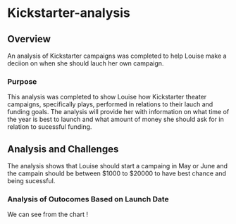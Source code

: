 # **Kickstarter-analysis**
## Overview
An analysis of Kickstarter campaigns was completed to help Louise make a deciion on when she should lauch her own campaign. 
### Purpose 
This analysis was completed to show Louise how Kickstarter theater campaigns, specifically plays, performed in relations to their lauch and funding goals. The analysis will provide her with information on what time of the year is best to launch and what amount of money she should ask for in relation to sucessful funding.

## Analysis and Challenges
The analysis shows that Louise should start a campaing in May or June and the campain should be between $1000 to $20000 to have best chance and being sucessful.
### Analysis of Outocomes Based on Launch Date
We can see from the chart !
